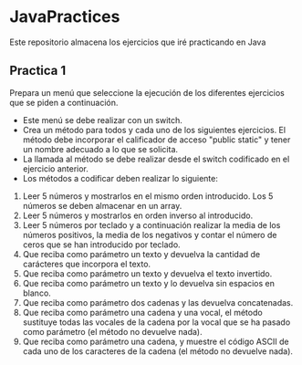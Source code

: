 # JavaPractices

Este repositorio almacena los ejercicios que iré practicando en Java

## Practica 1

Prepara un menú que seleccione la ejecución de los diferentes ejercicios que se piden a continuación. 

- Este menú se debe realizar con un switch.
- Crea un método para todos y cada uno de los siguientes ejercicios. El método debe incorporar el calificador de acceso "public static" y tener un nombre adecuado a lo que se solicita. 
- La llamada al método se debe realizar desde el switch codificado en el ejercicio anterior. 
- Los métodos a codificar deben realizar lo siguiente:

1. Leer 5 números y mostrarlos en el mismo orden introducido. Los 5 números se deben almacenar en un array.
2. Leer 5 números y mostrarlos en orden inverso al introducido.
3. Leer 5 números por teclado y a continuación realizar la media de los números positivos, la media de los negativos y contar el número de ceros        que se han introducido por teclado.
4. Que reciba como parámetro un texto y devuelva la cantidad de carácteres que incorpora el texto.
5. Que reciba como parámetro un texto y devuelva el texto invertido.
6. Que reciba como parámetro un texto y lo devuelva sin espacios en blanco.
7. Que reciba como parámetro dos cadenas y las devuelva concatenadas.
8. Que reciba como parámetro una cadena y una vocal, el método sustituye todas las vocales de la cadena por la vocal que se ha pasado como parámetro        (el método no devuelve nada).
9. Que reciba como parámetro una cadena, y muestre el código ASCII de cada uno de los caracteres de la cadena (el método no devuelve nada).
